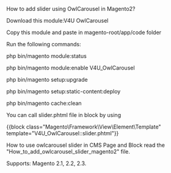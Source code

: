 How to add slider using OwlCarousel in Magento2?

Download this module:V4U OwlCarousel

Copy this module and paste in magento-root/app/code folder

Run the following commands:

php bin/magento module:status

php bin/magento module:enable V4U_OwlCarousel

php bin/magento setup:upgrade

php bin/magento setup:static-content:deploy

php bin/magento cache:clean

You can call slider.phtml file in block by using

{{block class="Magento\Framework\View\Element\Template" template="V4U_OwlCarousel::slider.phtml"}}

How to use owlcarousel slider in CMS Page and Block read the "How_to_add_owlcarousel_slider_magento2" file.

Supports: Magento 2.1, 2.2, 2.3.
